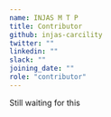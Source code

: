 ```yaml
---
name: INJAS M T P
title: Contributor
github: injas-carcility
twitter: ""
linkedin: ""
slack: ""
joining_date: ""
role: "contributor"
---
```


Still waiting for this
